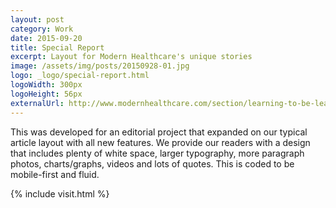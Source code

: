 ```yaml
---
layout: post
category: Work
date: 2015-09-20
title: Special Report
excerpt: Layout for Modern Healthcare's unique stories
image: /assets/img/posts/20150928-01.jpg
logo: _logo/special-report.html
logoWidth: 300px
logoHeight: 56px
externalUrl: http://www.modernhealthcare.com/section/learning-to-be-lean/
---
```


This was developed for an editorial project that expanded on our typical article layout with all new features. We provide our readers with a design that includes plenty of white space, larger typography, more paragraph photos, charts/graphs, videos and lots of quotes. This is coded to be mobile-first and fluid.

{% include visit.html %}
